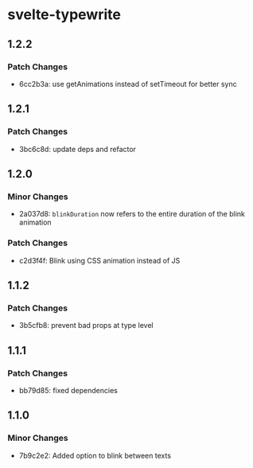 # svelte-typewrite

## 1.2.2

### Patch Changes

- 6cc2b3a: use getAnimations instead of setTimeout for better sync

## 1.2.1

### Patch Changes

- 3bc6c8d: update deps and refactor

## 1.2.0

### Minor Changes

- 2a037d8: `blinkDuration` now refers to the entire duration of the blink animation

### Patch Changes

- c2d3f4f: Blink using CSS animation instead of JS

## 1.1.2

### Patch Changes

- 3b5cfb8: prevent bad props at type level

## 1.1.1

### Patch Changes

- bb79d85: fixed dependencies

## 1.1.0

### Minor Changes

- 7b9c2e2: Added option to blink between texts
